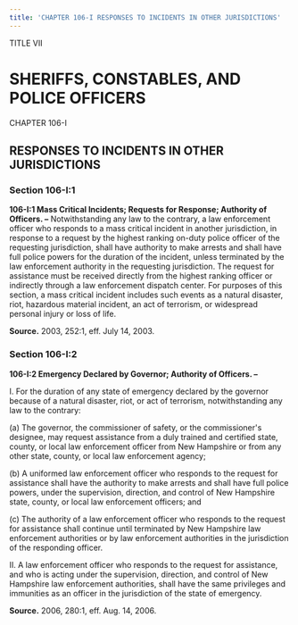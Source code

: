 ```yaml
---
title: 'CHAPTER 106-I RESPONSES TO INCIDENTS IN OTHER JURISDICTIONS'
---
```


TITLE VII
                                             
SHERIFFS, CONSTABLES, AND POLICE OFFICERS
=========================================

CHAPTER 106-I
                                             
RESPONSES TO INCIDENTS IN OTHER JURISDICTIONS
---------------------------------------------

### Section 106-I:1

 **106-I:1 Mass Critical Incidents; Requests for Response; Authority
of Officers. –** Notwithstanding any law to the contrary, a law
enforcement officer who responds to a mass critical incident in another
jurisdiction, in response to a request by the highest ranking on-duty
police officer of the requesting jurisdiction, shall have authority to
make arrests and shall have full police powers for the duration of the
incident, unless terminated by the law enforcement authority in the
requesting jurisdiction. The request for assistance must be received
directly from the highest ranking officer or indirectly through a law
enforcement dispatch center. For purposes of this section, a mass
critical incident includes such events as a natural disaster, riot,
hazardous material incident, an act of terrorism, or widespread personal
injury or loss of life.

**Source.** 2003, 252:1, eff. July 14, 2003.

### Section 106-I:2

 **106-I:2 Emergency Declared by Governor; Authority of Officers.
–**
                                             
 I. For the duration of any state of emergency declared by the
governor because of a natural disaster, riot, or act of terrorism,
notwithstanding any law to the contrary:
                                             
 (a) The governor, the commissioner of safety, or the
commissioner's designee, may request assistance from a duly trained and
certified state, county, or local law enforcement officer from New
Hampshire or from any other state, county, or local law enforcement
agency;
                                             
 (b) A uniformed law enforcement officer who responds to the
request for assistance shall have the authority to make arrests and
shall have full police powers, under the supervision, direction, and
control of New Hampshire state, county, or local law enforcement
officers; and
                                             
 (c) The authority of a law enforcement officer who responds to
the request for assistance shall continue until terminated by New
Hampshire law enforcement authorities or by law enforcement authorities
in the jurisdiction of the responding officer.
                                             
 II. A law enforcement officer who responds to the request for
assistance, and who is acting under the supervision, direction, and
control of New Hampshire law enforcement authorities, shall have the
same privileges and immunities as an officer in the jurisdiction of the
state of emergency.

**Source.** 2006, 280:1, eff. Aug. 14, 2006.

